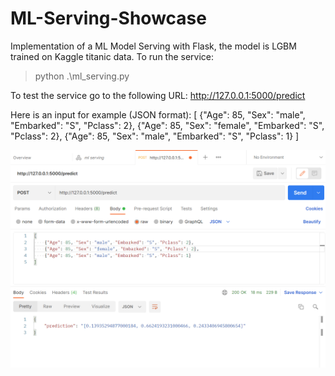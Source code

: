 # ML-Serving-Showcase

Implementation of a ML Model Serving with Flask, the model is LGBM trained on Kaggle titanic data.
To run the service:
> python .\ml_serving.py

To test the service go to the following URL: http://127.0.0.1:5000/predict

Here is an input for example (JSON format):
[
    {"Age": 85, "Sex": "male", "Embarked": "S", "Pclass": 2},
    {"Age": 85, "Sex": "female", "Embarked": "S", "Pclass": 2},
    {"Age": 85, "Sex": "male", "Embarked": "S", "Pclass": 1}
]

![alt text](https://github.com/gershonc/ml-serving-showcase/blob/main/img/postman_serving_ml.png?raw=true)

